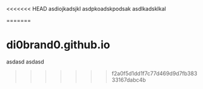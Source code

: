 <<<<<<< HEAD
    asdiojkadsjkl
    asdpkoadskpodsak
    asdlkadsklkal
    
=======
# di0brand0.github.io
  asdasd
    asdasd
>>>>>>> f2a0f5d1dd1f7c77d469d9d7fb38333167dabc4b
